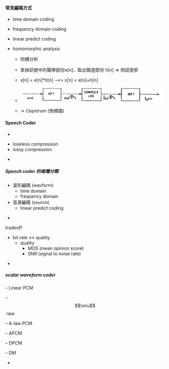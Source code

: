 #### 常見編碼方式

* time domain coding
* frequency domain coding
* linear predict coding
* homomorphic analysis

  * 同構分析
  * 拿掉訊號中的聲帶部份e\[n\]，取出聲道部份 h\[n\] =&gt; 辨認提昇

  * x\[n\] = e\[n\]\*h\[n\] --&gt;&gt; x\[n\] = e\[n\]+h\[n\]

  * ![](/assets/homomorphic-analysis.png)

  * -&gt; Cepstrum \(倒頻譜\)

#### Speech Coder

-

* loseless compression
* lossy compression

-

##### Speech coder 的兩種分類

* 波形編碼 \(wavform\)
  * time domain
  * frequency domain
* 音源編碼 \(source\)
  * linear predict coding

-

tradeoff

* bit rate &lt;-&gt; quality
  * quality 
    * MOS \(mean opinion score\)
    * SNR \(signal to noise rate\)

-

##### scalar waveform coder

– Linear PCM

– $$\miu$$-law

– A-law PCM

– APCM

– DPCM

– DM



-



